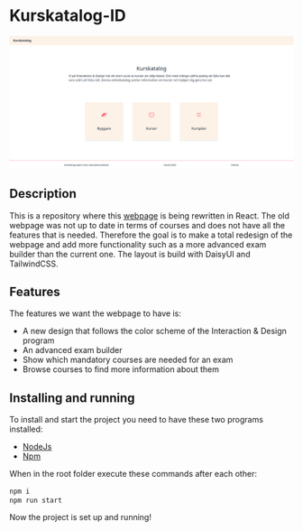 # Kurskatalog-ID

![Title image](/images/kurskatalog.png)

## Description

This is a repository where this [webpage](http://www.kurser.interaktion.nu/) is being rewritten in React. The old webpage was not up to date in terms of courses and does not have all the features that is needed. Therefore the goal is to make a total redesign of the webpage and add more functionality such as a more advanced exam builder than the current one. The layout is build with DaisyUI and TailwindCSS.

## Features

The features we want the webpage to have is:

- A new design that follows the color scheme of the Interaction & Design program
- An advanced exam builder
- Show which mandatory courses are needed for an exam
- Browse courses to find more information about them

## Installing and running

To install and start the project you need to have these two programs installed:

- [NodeJs](https://nodejs.org/en/)
- [Npm](https://www.npmjs.com/)

When in the root folder execute these commands after each other:

```
npm i
npm run start
```

Now the project is set up and running!
